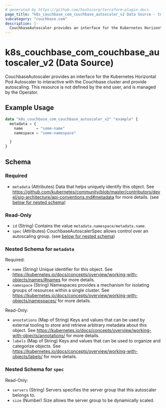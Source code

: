 ```yaml
---
# generated by https://github.com/hashicorp/terraform-plugin-docs
page_title: "k8s_couchbase_com_couchbase_autoscaler_v2 Data Source - terraform-provider-k8s"
subcategory: "couchbase.com"
description: |-
  CouchbaseAutoscaler provides an interface for the Kubernetes Horizontal Pod Autoscaler to interactive with the Couchbase cluster and provide autoscaling.  This resource is not defined by the end user, and is managed by the Operator.
---
```


# k8s_couchbase_com_couchbase_autoscaler_v2 (Data Source)

CouchbaseAutoscaler provides an interface for the Kubernetes Horizontal Pod Autoscaler to interactive with the Couchbase cluster and provide autoscaling.  This resource is not defined by the end user, and is managed by the Operator.

## Example Usage

```terraform
data "k8s_couchbase_com_couchbase_autoscaler_v2" "example" {
  metadata = {
    name      = "some-name"
    namespace = "some-namespace"

  }
}
```

<!-- schema generated by tfplugindocs -->
## Schema

### Required

- `metadata` (Attributes) Data that helps uniquely identify this object. See https://github.com/kubernetes/community/blob/master/contributors/devel/sig-architecture/api-conventions.md#metadata for more details. (see [below for nested schema](#nestedatt--metadata))

### Read-Only

- `id` (String) Contains the value `metadata.namespace/metadata.name`.
- `spec` (Attributes) CouchbaseAutoscalerSpec allows control over an autoscaling group. (see [below for nested schema](#nestedatt--spec))

<a id="nestedatt--metadata"></a>
### Nested Schema for `metadata`

Required:

- `name` (String) Unique identifier for this object. See https://kubernetes.io/docs/concepts/overview/working-with-objects/names/#names for more details.
- `namespace` (String) Namespaces provides a mechanism for isolating groups of resources within a single cluster. See https://kubernetes.io/docs/concepts/overview/working-with-objects/namespaces/ for more details.

Read-Only:

- `annotations` (Map of String) Keys and values that can be used by external tooling to store and retrieve arbitrary metadata about this object. See https://kubernetes.io/docs/concepts/overview/working-with-objects/annotations/ for more details.
- `labels` (Map of String) Keys and values that can be used to organize and categorize objects. See https://kubernetes.io/docs/concepts/overview/working-with-objects/labels/ for more details.


<a id="nestedatt--spec"></a>
### Nested Schema for `spec`

Read-Only:

- `servers` (String) Servers specifies the server group that this autoscaler belongs to.
- `size` (Number) Size allows the server group to be dynamically scaled.
